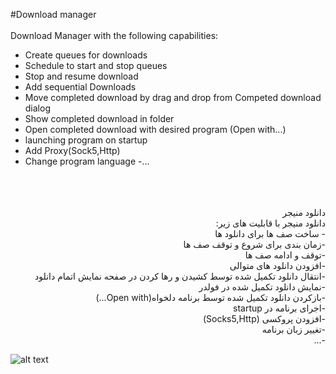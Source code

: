 #Download manager<br/>
<br/>
Download Manager with the following capabilities:<br/>
- Create queues for downloads<br/>
- Schedule to start and stop queues<br/>
- Stop and resume download<br/>
- Add sequential Downloads<br/>
- Move completed download by drag and drop from Competed download dialog<br/>
- Show completed download in folder<br/>
- Open completed download with desired program (Open with...)<br/>
- launching program on startup<br/>
- Add Proxy(Sock5,Http)
- Change program language
-...

<br/>
<br/>
<br/>

<div dir="rtl">
دانلود منیجر<br/>
دانلود منیجر با قابلیت های زیر:<br/>
- ساخت صف ها برای دانلود ها<br/>
-زمان بندی برای شروع و توقف صف ها<br/>
-توقف و ادامه صف ها<br/>
-افزودن دانلود های متوالی<br/>
-انتقال دانلود تکمیل شده توسط کشیدن و رها کردن در صفحه نمایش اتمام دانلود<br/>
-نمایش دانلود تکمیل شده در فولدر<br/>
-بازکردن دانلود تکمیل شده توسط برنامه دلخواه(Open with...)<br/>
-اجرای برنامه در startup<br/>
-افزودن پروکسی (Socks5,Http)<br/>
-تغییر زبان برنامه<br/>
-...<br/>
</div>



![alt text](http://url/to/img.png)